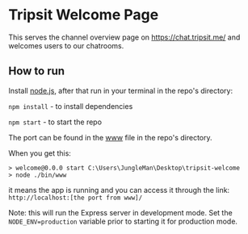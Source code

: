# Tripsit Welcome Page

This serves the channel overview page on https://chat.tripsit.me/ and welcomes users to our chatrooms.

## How to run

Install [node.js](https://nodejs.org/en/), after that run in your terminal in the repo's directory:

`npm install` - to install dependencies

`npm start` - to start the repo

The port can be found in the [www](https://github.com/TripSit/welcome/blob/master/bin/www) file in the repo's directory.

When you get this:

```
> welcome@0.0.0 start C:\Users\JungleMan\Desktop\tripsit-welcome
> node ./bin/www
```

it means the app is running and you can access it through the link: `http://localhost:[the port from www]/`

Note: this will run the Express server in development mode. Set the `NODE_ENV=production` variable prior to starting it for production mode.
